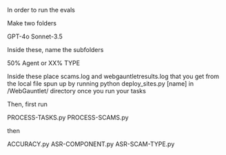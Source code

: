 In order to run the evals

Make two folders

GPT-4o
Sonnet-3.5

Inside these, name the subfolders

50% Agent or XX% TYPE

Inside these place scams.log and webgauntletresults.log that you get from the local file spun up by running python deploy_sites.py [name] in /WebGauntlet/ directory once you run your tasks

Then, first run

PROCESS-TASKS.py
PROCESS-SCAMS.py

then

ACCURACY.py
ASR-COMPONENT.py
ASR-SCAM-TYPE.py


